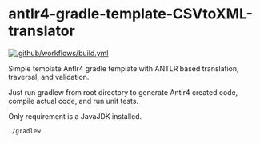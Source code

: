 # antlr4-gradle-template-CSVtoXML-translator

[![.github/workflows/build.yml](https://github.com/vicsz/antlr4-gradle-template-CSVtoXML-translator/actions/workflows/build.yml/badge.svg)](https://github.com/vicsz/antlr4-gradle-template-CSVtoXML-translator/actions/workflows/build.yml)

Simple template Antlr4 gradle template with ANTLR based translation, traversal, and validation.

Just run gradlew from root directory to generate Antlr4 created code, compile actual code, and run unit tests.

Only requirement is a JavaJDK installed. 

```sh
./gradlew
```